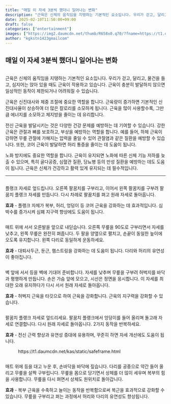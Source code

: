 ```yaml
---
title: "매일 이 자세 3분씩 했더니 일어나는 변화"
description: "근육은 신체의 움직임을 지탱하는 기본적인 요소입니다. 우리가 걷고, 달리고, 물건을 들고, 심지어는 앉아 있을 때도 근육이 작용하고 있습니다. 근육이 충분히 발달하지 않으면 일상적인 동작이 제한되거나 어려워질 수 있습니다."
date: 2025-02-10T11:50:00+09:00
draft: false
categories: ["entertainment"]
images: ["https://img2.daumcdn.net/thumb/R658x0.q70/?fname=https://t1.daumcdn.net/news/202411/22/tenbody/20241122173002274aqfv.jpg", "https://t1.daumcdn.net/news/202411/22/tenbody/20241122173002714frbz.gif", "https://t1.daumcdn.net/news/202411/22/tenbody/20241122173003072rbab.gif", "https://t1.daumcdn.net/news/202411/22/tenbody/20241122173003424dcel.gif", "https://t1.daumcdn.net/news/202411/22/tenbody/20241122173003723ohgg.gif"]
author: "kgkstn1423gmailcom"
---
```


<h2 >매일 이 자세 3분씩 했더니 일어나는 변화</h2> <figure ><img src="https://img2.daumcdn.net/thumb/R658x0.q70/?fname=https://t1.daumcdn.net/news/202411/22/tenbody/20241122173002274aqfv.jpg" alt=""/></figure> <p>근육은 신체의 움직임을 지탱하는 기본적인 요소입니다. 우리가 걷고, 달리고, 물건을 들고, 심지어는 앉아 있을 때도 근육이 작용하고 있습니다. 근육이 충분히 발달하지 않으면 일상적인 동작이 제한되거나 어려워질 수 있습니다.</p> <p>근육은 신진대사와 체중 조절에 중요한 역할을 합니다. 근육량이 증가하면 기본적인 신진대사율이 상승하여 더 많은 칼로리를 소모하게 됩니다. 근육을 많이 사용할수록, 그만큼 에너지를 소모하고 체지방을 줄이는 데 유리합니다.</p> <p>전신 근육을 발달시키는 것은 다양한 건강 문제를 예방하는 데 기여할 수 있습니다. 강한 근육은 관절과 뼈를 보호하고, 부상을 예방하는 역할을 합니다. 예를 들어, 하체 근육이 강하면 무릎 관절에 가해지는 압력을 줄일 수 있어 관절염과 같은 질환을 예방할 수 있습니다. 또한, 코어 근육이 발달하면 허리 통증을 줄이는 데 도움이 됩니다.</p> <p>노화 방지에도 중요한 역할을 합니다. 근육이 유지되면 노화에 따른 신체 기능 저하를 늦출 수 있으며, 특히 골다공증, 심혈관 질환, 당뇨병 등의 만성 질환을 예방하는 데도 도움이 됩니다. 근육은 신체가 건강하고 활력 있게 유지되는 데 필수적입니다.</p> <hr /> <figure ><img src="https://t1.daumcdn.net/news/202411/22/tenbody/20241122173002714frbz.gif" alt=""/></figure> <p>플랭크 자세로 엎드립니다. 오른쪽 팔꿈치를 구부리고, 이어서 왼쪽 팔꿈치를 구부려 팔꿈치 플랭크 자세를 만듭니다. 다시 차례로 팔꿈치를 펴고 원래 자세로 돌아옵니다.</p> <p><strong>효과</strong> - 플랭크 자체가 복부, 허리, 엉덩이 등 코어 근육을 강화하는 데 효과적입니다. 심박수를 증가시켜 심폐 지구력 향상에도 도움이 됩니다.</p> <figure ><img src="https://t1.daumcdn.net/news/202411/22/tenbody/20241122173003072rbab.gif" alt=""/></figure> <p>매트 위에 서서 오른발을 앞으로 내딛습니다. 오른쪽 무릎을 90도로 구부리면서 자세를 낮추고, 왼쪽 무릎은 완전히 펴줍니다. 두 팔을 양옆으로 펼치고, 손끝이 동일한 높이에 오도록 유지합니다. 왼쪽 다리로 동일하게 운동하세요.</p> <p><strong>효과</strong> - 대퇴사두근, 둔근, 햄스트링을 강화하는 데 도움이 됩니다. 다리와 허리의 유연성이 좋아집니다.</p> <figure ><img src="https://t1.daumcdn.net/news/202411/22/tenbody/20241122173003424dcel.gif" alt=""/></figure> <p>벽 앞에 서서 등을 벽에 기대어 준비합니다. 자세를 낮추며 무릎을 구부려 허벅지를 바닥과 평행하게 만듭니다. 손은 가슴 앞에 모으고, 시선은 정면을 응시합니다. 이 자세를 최대한 오래 유지하다가 다시 서서 원래 자세로 돌아옵니다.</p> <p><strong>효과</strong> - 허벅지 근육을 타깃으로 하여 근육을 강화합니다. 근육의 지구력을 강화할 수 있습니다.</p> <figure ><img src="https://t1.daumcdn.net/news/202411/22/tenbody/20241122173003723ohgg.gif" alt=""/></figure> <p>팔꿈치 플랭크 자세로 엎드리세요. 팔꿈치 플랭크에서 엉덩이를 들어 올리며 돌고래 자세로 연결합니다. 다시 원래 자세로 돌아옵니다. 2가지 동작을 반복하세요.</p> <p><strong>효과</strong> - 전신 근력 향상과 유연성 증대에 유용하며, 꾸준히 하면 자세 개선에도 도움이 됩니다.</p> <figure ><div > https://t1.daumcdn.net/kas/static/safeframe.html </div></figure> <figure ><img src="https://t1.daumcdn.net/news/202411/22/tenbody/20241122173004039ifcr.gif" alt=""/></figure> <p>매트 위에 등을 대고 누운 후, 손바닥을 바닥에 짚습니다. 다리를 공중으로 약간 들어 올리고 무릎을 살짝 구부립니다. 무릎을 몸으로 당기면서 상체를 더 많이 세우며 복부의 힘을 사용합니다. 무릎을 다시 펴면서 상체도 원위치로 돌아갑니다.</p> <p><strong>효과</strong> - 복부 근육을 수축하고 늘이는 동작을 반복함으로써 복근을 효과적으로 강화할 수 있습니다. 무릎을 구부리고 펴는 과정에서 허리와 다리의 유연성도 향상됩니다.</p>